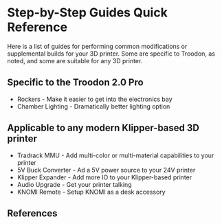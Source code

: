 # Step-by-Step Guides Quick Reference

Here is a list of guides for performing common modifications or supplemental builds for your 3D printer. Some are specific to Troodon, as noted, and some are suitable for any 3D printer. 

## Specific to the Troodon 2.0 Pro 
- Rockers - Make it easier to get into the electronics bay
- Chamber Lighting - Dramatically better lighting option

## Applicable to any modern Klipper-based 3D printer
- Tradrack MMU - Add multi-color or multi-material capabilities to your printer
- 5V Buck Converter - Ad a 5V power source to your 24V printer
- Klipper Expander - Add more IO to your Klipper-based printer
- Audio Upgrade - Get your printer talking
- KNOMI Remote - Setup KNOMI as a desk accessory

## References

